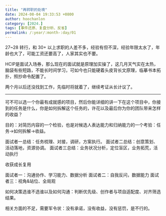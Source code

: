 ```yaml
---
title: "再转职的处境"
date: 2024-08-04 19:33:53 +0800
author: hoochanlon
category: [2024.]
tags: [事件还原、复盘分析、反省]
permalink: /:year/:month-:day/01
---
```


27~28 转行，和 30+ 以上求职的人差不多，经验有但不深，经验年限太水了，年龄也大了，可能工资还要高了，人家其实也不要。 <!-- more -->

HCIP是面试入场券，那么现在的面试就是原理加实操了，这几月天气实在太热，脑袋有些短路，不能长时间学习，可如今也只能硬着头皮背长文原理，临摹书本拓扑，照抄命令配置了。

两个月以后还没找到工作，先临时将就着了，继续考证从长计议了。

---
可不可以选一个你最有成就感的项目，然后你能详细的讲一下在这个项目中，你接到的任务是什么，你是如何拆解这个任务的，许花以及最后你为你的团队带来怎样的收益？

目的：对简历内容的一个检验，也是对候选人表达能力和归纳能力的一个考验：任务→如何拆解→收益。

面试者一总结：任务梳理、对接，调研，方案执行。
面试者二总结：创意策划、活动落地，资源协调。
面试者三总结：业务状况分析，定位盲区，业务拓荒，活动执行


收获成长复用

面试者一：沟通协作、学习能力、数据分析
面试者二：自我反问，数据能力
面试者三：视角&站位、全局观


如何决策选谁不选谁以及如何沟通：判断优先级、创作者与项自适配度、对齐筛选结果。

相关方面的不足，需要军令状：没有承诺，没有收益，没有惩罚，是不行的。